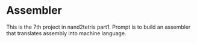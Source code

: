 # Assembler

This is the 7th project in nand2tetris part1. Prompt is to build an assembler that translates
assembly into machine language.

